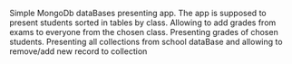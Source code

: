 Simple MongoDb dataBases presenting app.
The app is supposed to present students sorted in tables by class.
Allowing to add grades from exams to everyone from the chosen class.
Presenting grades of chosen students.
Presenting all collections from school dataBase and allowing to remove/add new record to collection

